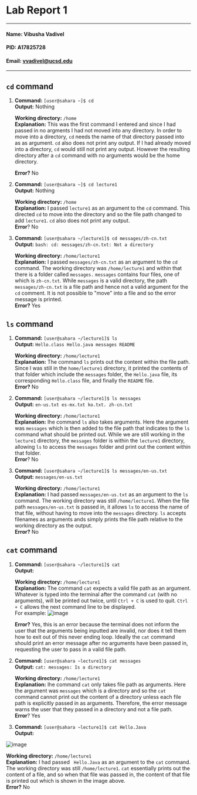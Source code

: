 # Lab Report 1
---
#### Name: Vibusha Vadivel 
#### PID: A17825728 
#### Email: vvadivel@ucsd.edu
---

## `cd` command

1. **Command:** `[user@sahara ~]$ cd` <br>
   **Output:** Nothing

   **Working directory:** `/home` <br>
   **Explanation:** This was the first command I entered and since I had passed in no argments I had not moved into any directory. In order to move into a directory, `cd` needs the name of that directory passed into as as argument. `cd` also does not print any output. If I had already moved into a directory, `cd` would still not print any output. However the resulting directory after a `cd` command with no arguments would be the home directory.
   
   **Error?** No

3. **Command:** `[user@sahara ~]$ cd lecture1` <br>
   **Output:** Nothing

   **Working directory:** `/home` <br>
   **Explanation:** I passed `lecture1` as an argument to the `cd` command. This directed `cd` to move into the directory and so the file path changed to add `lecture1`. `cd` also does not print any output. <br>
   **Error**? No

4. **Command:** `[user@sahara ~/lecture1]$ cd messages/zh-cn.txt` <br>
   **Output:** `bash: cd: messages/zh-cn.txt: Not a directory`

   **Working directory:** `/home/lecture1` <br>
   **Explanation:** I passed `messages/zh-cn.txt` as an argument to the `cd` command. The working directory was `/home/lecture1` and within that there is a folder called `messages.` `messages` contains four files, one of which is `zh-cn.txt`. While `messages` is a valid directory, the path `messages/zh-cn.txt` is a file path and hence not a valid argument for the `cd` comment.  It is not possible to "move" into a file and so the error message is printed.  <br>
   **Error?** Yes

## `ls` command

1. **Command:** `[user@sahara ~/lecture1]$ ls` <br>
   **Output:** `Hello.class Hello.java messages README`

   **Working directory:** `/home/lecture1` <br>
   **Explanation:** The command `ls` prints out the content within the file path. Since I was still in the `home/lecture1` directory, it printed the contents of that folder which include the `messages` folder, the `Hello.java` file, its corresponding `Hello.class` file, and finally the `README` file. <br>
   **Error?** No

2. **Command:** `[user@sahara ~/lecture1]$ ls messages` <br>
   **Output:** `en-us.txt es-mx.txt ko.txt. zh-cn.txt`

   **Working directory:** `/home/lecture1` <br>
   **Explanation:** Ihe command `ls` also takes arguments. Here the argument was `messages` which is then added to the file path that indicates to the `ls` command what should be printed out. While we are still working in the `lecture1` directory, the `messages` folder is within the `lecture1` directory, allowing `ls` to access the `messages` folder and print out the content within that folder. <br>
   **Error**? No

3. **Command:** `[user@sahara ~/lecture1]$ ls messages/en-us.txt` <br>
   **Output:** `messages/en-us.txt`

   **Working directory:** `/home/lecture1` <br>
   **Explanation:** I had passed `messages/en-us.txt` as an argument to the `ls` command. The working directory was still `/home/lecture1`. When the file path `messages/en-us.txt` is passed in, it allows `ls` to access the name of that file, without having to move into the `messages` directory. `ls` accepts filenames as arguments ands simply prints the file path relative to the working directory as the output. <br>
   **Error?** No

## `cat` command

1. **Command:** `[user@sahara ~/lecture1]$ cat` <br>
   **Output:** `                     ` 

   **Working directory:** `/home/lecture1` <br>
   **Explanation:** The command `cat` expects a valid file path as an argument. Whatever is typed into the terminal after the command `cat` (with no arguments), will be printed out twice, until `Ctrl + C` is used to quit. `Ctrl + C` allows the next command line to be displayed. <br>
   For example:
   ![image](https://github.com/vibushavadivel/cse15l-lab-reports/assets/102670153/5c091e85-55b8-4e25-87ee-8c1475854897)

   **Error?** Yes, this is an error because the terminal does not inform the user that the arguments being inputted are invalid, nor does it tell them how to exit out of this never ending loop. Ideally the `cat` command should print an error message after no arguments have been passed in, requesting the user to pass in a valid file path.

3. **Command:** `[user@sahara ~lecture1]$ cat messages` <br>
   **Output:** `cat: messages: Is a directory`

   **Working directory:** `/home/lecture1` <br>
   **Explanation:** Ihe command `cat` only takes file path as arguments. Here the argument was `messages` which is a directory and so the `cat` command cannot print out the content of a directory unless each file path is explicitly passed in as arguments. Therefore, the error message warns the user that they passed in a directory and not a file path.  
   **Error**? Yes

4. **Command:** `[user@sahara ~lecture1]$ cat Hello.Java` <br>
   **Output:** <br>

![image](https://github.com/vibushavadivel/cse15l-lab-reports/assets/102670153/2ab113f0-b744-4646-9ee1-aca19ef41769)

   **Working directory:** `/home/lecture1` <br>
   **Explanation:** I had passed ` Hello.Java` as an argument to the `cat` command. The working directory was still `/home/lecture1`. `cat` essentially prints out the content of a file, and so when that file was passed in, the content of that file is printed out which is shown in the image above. <br>
   **Error?** No
